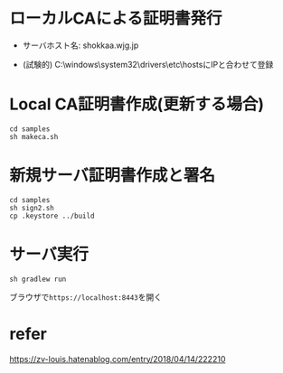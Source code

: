 # ローカルCAによる証明書発行

- サーバホスト名: shokkaa.wjg.jp

- (試験的) C:\windows\system32\drivers\etc\hostsにIPと合わせて登録

# Local CA証明書作成(更新する場合)
```shell
cd samples
sh makeca.sh
```
# 新規サーバ証明書作成と署名
```shell
cd samples
sh sign2.sh
cp .keystore ../build
```

# サーバ実行
```shell
sh gradlew run
```
ブラウザで`https://localhost:8443`を開く



# refer
https://zv-louis.hatenablog.com/entry/2018/04/14/222210
